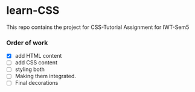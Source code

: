 # learn-CSS
This repo contains the project for CSS-Tutorial Assignment for IWT-Sem5

### Order of work

- [x] add HTML content
- [ ] add CSS content
- [ ] styling both
- [ ] Making them integrated.
- [ ] Final decorations
